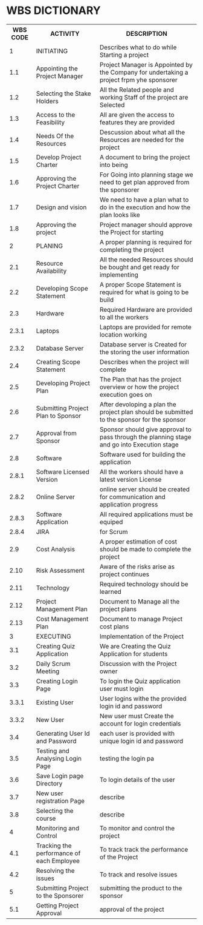 # **WBS DICTIONARY**
<table>

<tr><th> WBS CODE </th><th> ACTIVITY </th><th> DESCRIPTION </th></tr>
        
<tr><td> 1 </th><td> INITIATING </th><td> Describes what to do while Starting a project </td></tr>   
<tr><td> 1.1 </th><td> Appointing the Project Manager </th><td> Project Manager is Appointed by the Company for undertaking a project frpm yhe sponsorer </td></tr> 
<tr><td> 1.2 </th><td>Selecting the Stake Holders  </th><td> All the Related people and working Staff of the project are Selected</td></tr> 
<tr><td> 1.3 </th><td> Access to the Feasibility </th><td> All are given the access to features they are provided </td></tr> 
<tr><td> 1.4 </th><td> Needs Of the Resources </th><td> Descussion about what all the Resources are needed for the project </td></tr> 
<tr><td> 1.5 </th><td> Develop Project Charter </th><td> A document to bring the project into being</td></tr> 
<tr><td> 1.6 </th><td> Approving the Project Charter </th><td> For Going into planning stage we need to get plan approved from the sponsorer </td></tr> 
<tr><td> 1.7 </th><td> Design and vision </th><td> We need to have a plan what to do in the execution and how the plan looks like </td></tr> 
<tr><td> 1.8 </th><td> Approving the project </th><td> Project manager should approve the Project for starting </td></tr> 
<tr><td> 2 </th><td>   PLANING </th><td> A proper planning is required for completing the project </td></tr> 
<tr><td> 2.1 </th><td> Resource Availability </th><td> All the needed Resources should be bought and get ready for implementing </td></tr> 
<tr><td> 2.2 </th><td> Developing Scope Statement </th><td> A proper Scope Statement is required for what is going to be build </td></tr> 
<tr><td> 2.3 </th><td> Hardware </th><td> Required Hardware are provided to all the workers </td></tr> 
<tr><td> 2.3.1 </th><td> Laptops </th><td> Laptops are provided for remote location working </td></tr> 
<tr><td> 2.3.2 </th><td> Database Server  </th><td> Database server is Created for the storing the user information</td></tr> 
<tr><td> 2.4 </th><td> Creating Scope Statement </th><td> Describes when the project will complete </td></tr> 
<tr><td> 2.5 </th><td> Developing Project Plan </th><td> The Plan that has the project overview or how the project execution goes on </td></tr> 
<tr><td> 2.6 </th><td> Submitting Project Plan to Sponsor</th><td> After devoloping a plan the project plan should be submitted to the sponsor for the sponsor</td></tr> 
<tr><td> 2.7 </th><td> Approval from Sponsor </th><td> Sponsor should give approval to pass through the planning stage and go into Execution stage  </td></tr>
<tr><td> 2.8 </th><td> Software </th><td>  Software used for building the application </td></tr>
<tr><td> 2.8.1 </th><td> Software Licensed Version </th><td> All the workers should have a latest version License </td></tr>
<tr><td> 2.8.2 </th><td> Online Server </th><td> online server should be created for communication and application progress </td></tr>
<tr><td> 2.8.3 </th><td> Software Application </th><td> All required applications must be equiped</td></tr>
<tr><td> 2.8.4 </th><td>JIRA </th><td> for Scrum </td></tr>
<tr><td> 2.9 </th><td> Cost Analysis  </th><td> A proper estimation of cost should be made to complete the project </td></tr>
<tr><td> 2.10</th><td> Risk Assessment </th><td> Aware of the risks arise as project continues </td></tr>
<tr><td> 2.11 </th><td> Technology </th><td> Required technology should be learned </td></tr>
<tr><td> 2.12 </th><td> Project Management Plan </th><td> Document to Manage all the project plans </td></tr>
<tr><td> 2.13 </th><td> Cost Management Plan </th><td> Document to manage Project cost plans </td></tr>
<tr><td> 3 </th><td> EXECUTING </th><td> Implementation of the Project </td></tr>
<tr><td> 3.1 </th><td> Creating Quiz Application </th><td> We are Creating the Quiz Application for students </td></tr>
<tr><td> 3.2 </th><td> Daily Scrum Meeting  </th><td> Discussion with the Project owner</td></tr>
<tr><td> 3.3 </th><td> Creating Login Page  </th><td> To login the Quiz application user must  login</td></tr>
<tr><td> 3.3.1 </th><td> Existing User </th><td> User logins withe the provided login id and password </td></tr>
<tr><td> 3.3.2 </th><td> New User </th><td> New user must Create the account for login credentials </td></tr>
<tr><td> 3.4 </th><td> Generating User Id and Password   </th><td> each user is provided with unique login id and password</td></tr>
<tr><td> 3.5 </th><td> Testing and Analysing Login Page  </th><td>testing the login pa  </td></tr>
<tr><td> 3.6 </th><td>Save Login page Directory</th><td>To login details of the user </td></tr>
<tr><td> 3.7 </th><td>New user registration Page </th><td> describe </td></tr>
<tr><td> 3.8 </th><td>Selecting the course </th><td> describe </td></tr>
<tr><td> 4 </th><td> Monitoring and Control  </th><td> To monitor and control the project </td></tr>
<tr><td> 4.1 </th><td>  Tracking the performance of each Employee </th><td> To track track the performance of the Project </td></tr>
<tr><td> 4.2 </th><td> Resolving the issues </th><td> To track and resolve issues </td></tr>
<tr><td> 5 </th><td>Submitting Project to the Sponsorer  </th><td>submitting the product to the sponsor </td></tr>
<tr><td> 5.1 </th><td> Getting Project Approval </th><td> approval of the project </td></tr>





</table>
